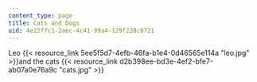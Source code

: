 ```yaml
---
content_type: page
title: Cats and Dogs
uid: 4e22f7c1-2aec-4c41-99a4-129f228c0721
---
```

Leo {{< resource_link 5ee5f5d7-4efb-46fa-b1e4-0d46565e114a "leo.jpg" >}}and the cats {{< resource_link d2b398ee-bd3e-4ef2-bfe7-ab07a0e76a9c "cats.jpg" >}}
